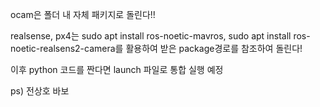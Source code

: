 ocam은 폴더 내 자체 패키지로 돌린다!!

realsense, px4는 sudo apt install ros-noetic-mavros, sudo apt install ros-noetic-realsens2-camera를 활용하여 받은 package경로를 참조하여 돌린다!



이후 python 코드를 짠다면 launch 파일로 통합 실행 예정

ps) 전상호 바보